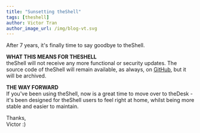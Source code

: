 ```yaml
---
title: "Sunsetting theShell"
tags: [theshell]
author: Victor Tran
author_image_url: /img/blog-vt.svg
---
```


After 7 years, it's finally time to say goodbye to theShell.
<!-- truncate -->

**WHAT THIS MEANS FOR THESHELL**<br />
theShell will not receive any more functional or security updates. The source code of theShell will remain available, as always, on [GitHub](https://github.com/vicr123/theshell), but it will be archived.

**THE WAY FORWARD**<br />
If you've been using theShell, now is a great time to move over to theDesk - it's been designed for theShell users to feel right at home, whilst being more stable and easier to maintain.

Thanks,<br />
Victor :)